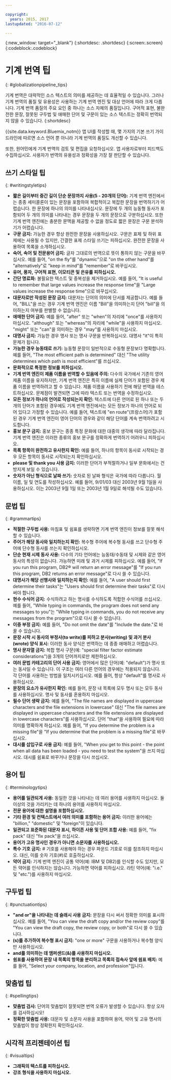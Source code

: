 ```yaml
---

copyright:
  years: 2015, 2017
lastupdated: "2016-07-12"

---
```


{:new_window: target="_blank"}
{:shortdesc: .shortdesc}
{:screen:.screen}
{:codeblock:.codeblock}


# 기계 번역 팁
{: #globalizationpipeline_tips}


기계 번역은 대략적인 소스 텍스트의 의미를 제공하는 데 효율적일 수 있습니다. 그러나 기계 번역의 품질 및 유용성은 사용하는 기계 번역 엔진 및 대상 언어에 따라 크게 다릅니다. 기계 번역 품질의 주요 요인 중 하나는 소스 자체의 품질입니다. 구어적 표현, 불완전한 문장, 잘못된 구두법 및 애매한 단어 및 구문이 있는 소스 텍스트는 정확히 번역되지 않을 수 있습니다.
{:shortdesc}

{{site.data.keyword.Bluemix_notm}} 앱 UI를 작성할 때, 몇 가지의 기본 쓰기 가이드라인에 따르면 소스 언어 뿐 아니라 기계 번역의 품질도 개선할 수 있습니다.

또한, 원어민에게 기계 번역의 검토 및 편집을 요청하십시오. 앱 사용자로부터 피드백도 수집하십시오. 사용자가 번역의 유용성과 정확성을 가장 잘 판단할 수 있습니다.

## 쓰기 스타일 팁
{: #writingstyletips}

* **짧은 길이부터 중간 길이 단순 문장까지 사용(5 - 20개의 단어):** 기계 번역 엔진에서는 종종 세미콜론이 있는 문장을 포함하여 복합적이고 복잡한 문장을 번역하기가 어렵습니다. 한 문장에 하나의 의미를 나타내십시오. 문장에 두 개의 능동형 동사가 포함되어 두 개의 의미를 나타내는 경우 문장을 두 개의 문장으로 구분하십시오. 또한 기계 번역 엔진에는 충분한 문맥을 제공할 수 없을 정도로 짧은 문장은 구문 분석하기가 어렵습니다. 
* **구문 금지:** 가능한 경우 항상 완전한 문장을 사용하십시오. 구문은 표제 및 하위 표제에는 사용될 수 있지만, 간결한 표제 스타일 쓰기는 피하십시오. 완전한 문장을 사용하여 목록을 소개하십시오.
* **숙어, 속어 및 전문용어 금지:** 글자 그대로의 번역으로 뜻이 통하지 않는 구문을 바꾸십시오. 예를 들어, "on the fly"를 "dynamic"으로 "on the other hand"를 "alternatively"로 "keep in mind"를 "remember"로 바꾸십시오.
* **유머, 풍자, 구어적 표현, 이모티콘 및 은유를 피하십시오.**
* **간단 명료화:** 불필요한 텍스트 및 중복성을 제거하십시오. 예를 들어, "It is useful to remember that large values increase the response time"을 "Large values increase the response time"으로 바꾸십시오.
* **대문자로만 작성된 문장 금지:** 대문자는 단어의 의미에 단서를 제공합니다. 예를 들어, "BILL"을 쓰는 경우 기계 번역 엔진은 이름 "Bill"을 의미하는지 단어 "bill"을 의미하는지 여부를 판별할 수 없습니다.
* **애매한 단어 금지:** 예를 들어, "after" 또는 "when"의 자리에 "once"를 사용하지 마십시오. "although" 또는 "whereas"의 자리에 "while"을 사용하지 마십시오. "might" 또는 "can"을 의미하는 경우 "may"를 사용하지 마십시오.
* **대명사 금지:** 가능한 경우 명사 또는 명사 구문을 반복하십시오. 대명사 "it"이 특히 문제가 됩니다.
* **가능한 경우 능동태로 쓰기:** 능동형 문장이 일반적으로 수동형 문장보다 명확합니다. 예를 들어, "The most efficient path is determined" 대신 "The utility determines which path is most efficient"를 쓰십시오.
* **문화적으로 특정한 정보를 피하십시오.**
* **기계 번역 엔진이 제품 이름을 번역할 수 있음에 주의:** 다수의 국가에서 기존의 영어 제품 이름을 유지하지만, 기계 번역 엔진은 특히 이름에 실제 단어가 포함된 경우 제품 이름을 번역하려고 할 수 있습니다. 제품 이름을 사용하기 전에 해당 번역을 테스트하십시오. 문제점이 발견되면 그에 따라 텍스트 또는 번역을 수정하십시오.
* **모든 정보가 하나의 언어로 작성되는지 확인:** 텍스트에 다른 언어로 된 하나 또는 두 개의 단어가 포함된 경우에도 기계 번역 엔진에서는 모든 정보가 하나의 언어로 되어 있다고 가정할 수 있습니다. 예를 들어, 텍스트에 "en route"(프랑스어)가 포함된 경우 기계 번역 엔진이 영어 단어의 경우와 같이 해당 단어를 계속 번역하려고 시도합니다.
* **홍보 문구 금지:** 홍보 문구는 종종 특정 문화에 대한 대중의 생각에 따라 달라집니다. 기계 번역 엔진은 이러한 종류의 홍보 문구를 정확하게 번역하기 어려우니 피하십시오.
* **목록 항목이 완전하고 유사한지 확인:** 예를 들어, 하나의 항목이 동사로 시작되는 경우 모든 항목이 동사로 시작되는지 확인하십시오.
* **please 및 thank you 사용 금지:** 이러한 단어가 부적절하거나 일부 문화에서는 건방지게 보일 수 있습니다.
* **숫자가 아닌 형식으로 날짜 쓰기:** 숫자로 된 날짜 형식은 국가에 따라 다릅니다. 월 이름, 일 및 연도를 작성하십시오. 예를 들어, 9/01/03 대신 2003년 9월 1일을 사용하십시오. 이는 2003년 9월 1일 또는 2003년 1월 9일로 해석될 수도 있습니다.

## 문법 팁
{: #grammartips}

* **적절한 구두법 사용:** 마침표 및 쉼표를 생략하면 기계 번역 엔진이 정보를 잘못 해석할 수 있습니다.
* **주어가 해당 동사와 일치하는지 확인:** 복수형 주어에 복수형 동사를 쓰고 단수형 주어에 단수형 동사를 쓰는지 확인하십시오.
* **단순 현재 시제 동사 사용:** 다수의 기타 언어에는 능동태/수동태 및 시제와 같은 영어 동사의 특성이 없습니다. 가능하면 미래 및 과거 시제를 피하십시오. 예를 들어, "If you run this program, DB2® will return an error message"를 "If you run this program, DB2 returns an error message"로 다시 쓸 수 있습니다.
* **대명사가 해당 선행사와 일치하는지 확인:** 예를 들어, "A user should first determine their tasks"는 "Users should first determine their tasks"로 다시 써야 합니다.
* **현수 수식어 금지:** 수식하려고 하는 명사를 수식하도록 적합한 수식어를 쓰십시오. 예를 들어, "While typing in commands, the program does not send any messages to you"는 "While typing in commands, you do not receive any messages from the program"으로 다시 쓸 수 있습니다.
* **이중 부정 금지:** 예를 들어, "Do not omit the date"를 "Include the date."로 바꿀 수 있습니다.
* **문장 시작 시 동사의 부정사(to write)를 피하고 분사(writing) 및 과거 분사(wrote) 양식 표시:** 이러한 동사 양식은 번역하는 데 종종 애매하고 어렵습니다.
* **명사 문자열 금지:** 복합 명사 구문(예: "special filter factor estimate considerations")을 3개의 단어까지로만 제한하십시오.
* **여러 문법 카테고리의 단어 사용 금지:** 영어에서 많은 단어(예: "default")가 명사 또는 동사일 수 있습니다. 이 구조는 여러 다른 언어의 경우에는 적용되지 않습니다. 각 단어를 사용하는 방법을 일치시키십시오. 예를 들어, 항상 "default"를 명사로 사용하십시오.
* **문장의 요소가 유사한지 확인:** 예를 들어, 문장 내 목록에 모두 명사 또는 모두 동사를 사용하십시오. 명사 및 동사를 혼용하지 마십시오.
* **필수 단어 생략 금지:** 예를 들어, "The file names are displayed in uppercase characters and the file extensions in lowercase" 대신 "The file names are displayed in uppercase characters and the file extensions are displayed in lowercase characters"를 사용하십시오. 단어 "that"을 사용하여 필요에 따라 의미를 명확하게 하십시오. 예를 들어, "If you determine the problem is a missing file"을 "If you determine that the problem is a missing file"로 바꾸십시오.
* **대시를 삽입구로 사용 금지:** 예를 들어, "When you get to this point - the point when all data has been loaded - you need to test the system"을 쓰지 마십시오. 대시를 쉼표로 바꾸거나 문장을 다시 쓰십시오.
 
## 용어 팁
{: #terminologytips}

* **용어를 일관되게 사용:** 동일한 것을 나타내는 데 여러 용어를 사용하지 마십시오. 둘 이상의 것을 가리키는 데 하나의 용어를 사용하지 마십시오.
* **전문 용어에 대한 설명을 포함하십시오.**
* **기타 환경 및 컨텍스트에서 여러 의미를 포함하는 용어 금지:** 이러한 용어에는 "billion," "domestic" 및 "foreign"이 있습니다.
* **일관되고 표준화된 대문자 표시, 하이픈 사용 및 단어 조합 사용:** 예를 들어, "fix pack" 대신 "fix pack"을 쓰십시오.
* **용어가 고유 명사인 경우가 아니면 소문자를 사용하십시오.**
* **특수 기호 금지:** # 기호를 사용해야 하는 경우 파운드 기호로 이를 참조하지 마십시오. 대신, 이를 숫자 기호(#)로 호출하십시오.
* **약어 금지:** 기계 번역 엔진이 공통 약어(예: IBM 및 DB2)를 인식할 수도 있지만, 모든 약어를 인식하지는 않습니다. 가능하면 약어를 피하십시오. 라틴 약어(예: "i.e." 및 "etc.")를 사용하지 마십시오.

## 구두법 팁
{: #punctuationtips}

* **"and or"을 나타내는 데 슬래시 사용 금지:** 문장을 다시 써서 정확한 의미를 표시하십시오. 예를 들어, "You can view the draft copy and/or the review copy"를 "You can view the draft copy, the review copy, or both"로 다시 쓸 수 있습니다.
* **(s)를 추가하여 복수형 표시 금지:** "one or more" 구문을 사용하거나 복수형 양식만 사용하십시오.
* **and를 의미하는 데 앰퍼샌드(&)를 사용하지 마십시오.**
* **쉼표를 사용하여 문장 내 목록의 항목을 분리하고 목록의 접속사 앞에 쉼표 배치:** 예를 들어, "Select your company, location, and profession"입니다.

## 맞춤법 팁
{: #spellingtips}

* **맞춤법 검사:** 단어의 맞춤법이 잘못되면 번역 오류가 발생할 수 있습니다. 항상 오자를 검사하십시오!
* **정확한 맞춤법 사용:** 대문자 및 소문자 사용을 포함하여 용어, 약어 및 고유 명사의 맞춤법이 항상 정확한지 확인하십시오.

## 시각적 프리젠테이션 팁
{: #visualtips}

* **그래픽의 텍스트를 피하십시오.**
* **강조 형식을 사용하지 마십시오.**


